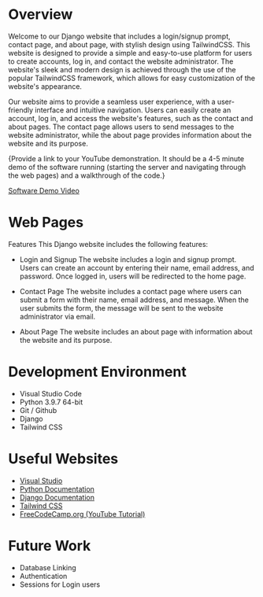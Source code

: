 # Overview

Welcome to our Django website that includes a login/signup prompt, contact page, and about page, with stylish design using TailwindCSS. This website is designed to provide a simple and easy-to-use platform for users to create accounts, log in, and contact the website administrator. The website's sleek and modern design is achieved through the use of the popular TailwindCSS framework, which allows for easy customization of the website's appearance.

Our website aims to provide a seamless user experience, with a user-friendly interface and intuitive navigation. Users can easily create an account, log in, and access the website's features, such as the contact and about pages. The contact page allows users to send messages to the website administrator, while the about page provides information about the website and its purpose.

{Provide a link to your YouTube demonstration.  It should be a 4-5 minute demo of the software running (starting the server and navigating through the web pages) and a walkthrough of the code.}

[Software Demo Video](http://youtube.link.goes.here)

# Web Pages

Features
This Django website includes the following features:

* Login and Signup
The website includes a login and signup prompt. Users can create an account by entering their name, email address, and password. Once logged in, users will be redirected to the home page.

* Contact Page
The website includes a contact page where users can submit a form with their name, email address, and message. When the user submits the form, the message will be sent to the website administrator via email.

* About Page
The website includes an about page with information about the website and its purpose.

# Development Environment

* Visual Studio Code
* Python 3.9.7 64-bit
* Git / Github
* Django
* Tailwind CSS

# Useful Websites

* [Visual Studio](https://code.visualstudio.com/)
* [Python Documentation](https://docs.python.org/3/library/index.html)
* [Django Documentation](https://docs.djangoproject.com/en/4.2/)
* [Tailwind CSS](https://tailwindcss.com/)
* [FreeCodeCamp.org (YouTube Tutorial)](https://www.youtube.com/watch?v=ZxMB6Njs3ck)



# Future Work

* Database Linking
* Authentication
* Sessions for Login users